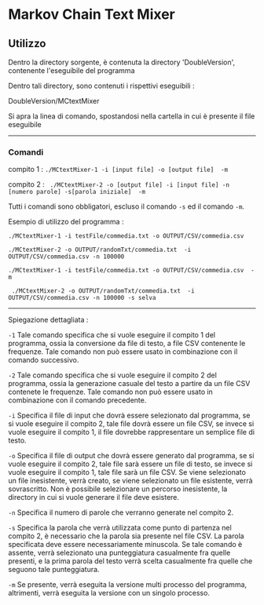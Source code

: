 # Markov Chain Text Mixer

## Utilizzo

Dentro la directory sorgente, è contenuta la directory 'DoubleVersion', contenente l'eseguibile del programma

Dentro tali directory, sono contenuti i rispettivi eseguibili : 

DoubleVersion/MCtextMixer

Si apra la linea di comando, spostandosi nella cartella in cui è presente il file eseguibile


---


### Comandi 

compito 1 : ```./MCtextMixer-1 -i [input file] -o [output file]  -m```

compito 2 : ``` ./MCtextMixer-2 -o [output file] -i [input file] -n [numero parole] -s[parola iniziale]  -m```

Tutti i comandi sono obbligatori, escluso il comando ``` -s ``` ed il comando ``` -m ```.

Esempio di utilizzo del programma :

```./MCtextMixer-1 -i testFile/commedia.txt -o OUTPUT/CSV/commedia.csv  ```

``` ./MCtextMixer-2 -o OUTPUT/randomTxt/commedia.txt  -i OUTPUT/CSV/commedia.csv -n 100000 ```

```./MCtextMixer-1 -i testFile/commedia.txt -o OUTPUT/CSV/commedia.csv  -m```

``` ./MCtextMixer-2 -o OUTPUT/randomTxt/commedia.txt  -i OUTPUT/CSV/commedia.csv -n 100000 -s selva```

---

Spiegazione dettagliata : 

``` -1 ``` Tale comando specifica che si vuole eseguire il compito 1 del programma, ossia la conversione da file di testo, a file CSV contenente le frequenze. Tale comando non può essere usato in combinazione con il comando successivo.

``` -2 ```  Tale comando specifica che si vuole eseguire il compito 2 del programma, ossia la 
generazione casuale del testo a partire da un file CSV contenete le frequenze. Tale comando non può essere usato in combinazione con il comando precedente.

``` -i ``` Specifica il file di input che dovrà essere selezionato dal programma, se si vuole eseguire il compito 2, tale file dovrà essere un file CSV, se invece si vuole eseguire il compito 1, il file dovrebbe rappresentare un semplice file di testo.

``` -o ``` Specifica il file di output che dovrà essere generato dal programma, se si vuole eseguire il compito 2, tale file sarà essere un file di testo, se invece si vuole eseguire il compito 1, tale file sarà un file CSV. Se viene selezionato un file inesistente, verrà creato, se viene selezionato un file esistente, verrà sovrascritto. Non è possibile selezionare un percorso inesistente, la directory in cui si vuole generare il file deve esistere.

``` -n ``` Specifica il numero di parole che verranno generate nel compito 2. 

``` -s ``` Specifica la parola che verrà utilizzata come punto di partenza nel compito 2, 
è necessario che la parola sia presente nel file CSV. La parola specificata deve essere 
necessariamente minuscola. Se tale comando è assente, verrà selezionato una punteggiatura casualmente fra quelle presenti, e la prima parola del testo verrà scelta casualmente fra quelle che seguono tale punteggiatura.

``` -m ``` Se presente, verrà eseguita la versione multi processo del programma, altrimenti, verrà eseguita la versione con un singolo processo.

